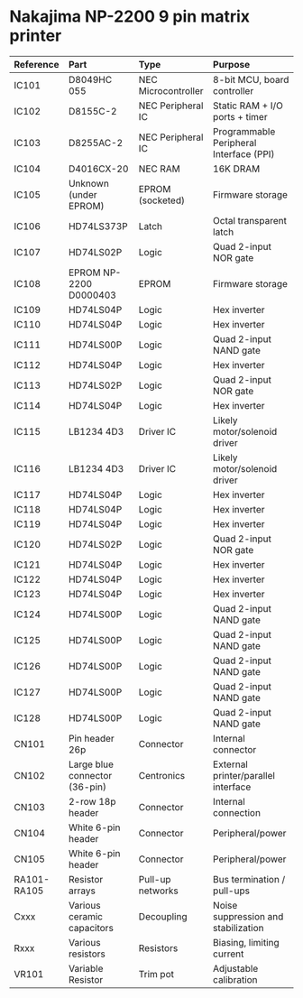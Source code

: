 # Nakajima NP-2200 9 pin matrix printer

| Reference   | Part                          | Type                | Purpose                                 |
|:------------|:------------------------------|:--------------------|:----------------------------------------|
| IC101       | D8049HC 055                   | NEC Microcontroller | 8-bit MCU, board controller             |
| IC102       | D8155C-2                      | NEC Peripheral IC   | Static RAM + I/O ports + timer          |
| IC103       | D8255AC-2                     | NEC Peripheral IC   | Programmable Peripheral Interface (PPI) |
| IC104       | D4016CX-20                    | NEC RAM             | 16K DRAM                                |
| IC105       | Unknown (under EPROM)         | EPROM (socketed)    | Firmware storage                        |
| IC106       | HD74LS373P                    | Latch               | Octal transparent latch                 |
| IC107       | HD74LS02P                     | Logic               | Quad 2-input NOR gate                   |
| IC108       | EPROM NP-2200 D0000403        | EPROM               | Firmware storage                        |
| IC109       | HD74LS04P                     | Logic               | Hex inverter                            |
| IC110       | HD74LS04P                     | Logic               | Hex inverter                            |
| IC111       | HD74LS00P                     | Logic               | Quad 2-input NAND gate                  |
| IC112       | HD74LS04P                     | Logic               | Hex inverter                            |
| IC113       | HD74LS02P                     | Logic               | Quad 2-input NOR gate                   |
| IC114       | HD74LS04P                     | Logic               | Hex inverter                            |
| IC115       | LB1234 4D3                    | Driver IC           | Likely motor/solenoid driver            |
| IC116       | LB1234 4D3                    | Driver IC           | Likely motor/solenoid driver            |
| IC117       | HD74LS04P                     | Logic               | Hex inverter                            |
| IC118       | HD74LS04P                     | Logic               | Hex inverter                            |
| IC119       | HD74LS04P                     | Logic               | Hex inverter                            |
| IC120       | HD74LS02P                     | Logic               | Quad 2-input NOR gate                   |
| IC121       | HD74LS04P                     | Logic               | Hex inverter                            |
| IC122       | HD74LS04P                     | Logic               | Hex inverter                            |
| IC123       | HD74LS04P                     | Logic               | Hex inverter                            |
| IC124       | HD74LS00P                     | Logic               | Quad 2-input NAND gate                  |
| IC125       | HD74LS00P                     | Logic               | Quad 2-input NAND gate                  |
| IC126       | HD74LS00P                     | Logic               | Quad 2-input NAND gate                  |
| IC127       | HD74LS00P                     | Logic               | Quad 2-input NAND gate                  |
| IC128       | HD74LS00P                     | Logic               | Quad 2-input NAND gate                  |
| CN101       | Pin header 26p                | Connector           | Internal connector                      |
| CN102       | Large blue connector (36-pin) | Centronics          | External printer/parallel interface     |
| CN103       | 2-row 18p header              | Connector           | Internal connection                     |
| CN104       | White 6-pin header            | Connector           | Peripheral/power                        |
| CN105       | White 6-pin header            | Connector           | Peripheral/power                        |
| RA101-RA105 | Resistor arrays               | Pull-up networks    | Bus termination / pull-ups              |
| Cxxx        | Various ceramic capacitors    | Decoupling          | Noise suppression and stabilization     |
| Rxxx        | Various resistors             | Resistors           | Biasing, limiting current               |
| VR101       | Variable Resistor             | Trim pot            | Adjustable calibration                  |
